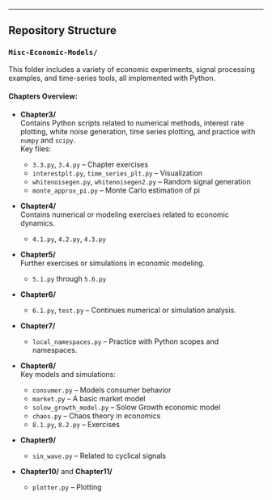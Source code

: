 ---

## Repository Structure

### `Misc-Economic-Models/`

This folder includes a variety of economic experiments, signal processing examples, and time-series tools, all implemented with Python.

#### Chapters Overview:

- **Chapter3/**  
  Contains Python scripts related to numerical methods, interest rate plotting, white noise generation, time series plotting, and practice with `numpy` and `scipy`.  
  Key files:  
  - `3.3.py`, `3.4.py` – Chapter exercises  
  - `interestplt.py`, `time_series_plt.py` – Visualization  
  - `whitenoisegen.py`, `whitenoisegen2.py` – Random signal generation  
  - `monte_approx_pi.py` – Monte Carlo estimation of pi  

- **Chapter4/**  
  Contains numerical or modeling exercises related to economic dynamics.  
  - `4.1.py`, `4.2.py`, `4.3.py`

- **Chapter5/**  
  Further exercises or simulations in economic modeling.  
  - `5.1.py` through `5.6.py`

- **Chapter6/**  
  - `6.1.py`, `test.py` – Continues numerical or simulation analysis.

- **Chapter7/**  
  - `local_namespaces.py` – Practice with Python scopes and namespaces.

- **Chapter8/**  
  Key models and simulations:
  - `consumer.py` – Models consumer behavior
  - `market.py` – A basic market model
  - `solow_growth_model.py` – Solow Growth economic model
  - `chaos.py` – Chaos theory in economics
  - `8.1.py`, `8.2.py` – Exercises

- **Chapter9/**  
  - `sin_wave.py` – Related to cyclical signals

- **Chapter10/** and **Chapter11/**  
  - `plotter.py` – Plotting
